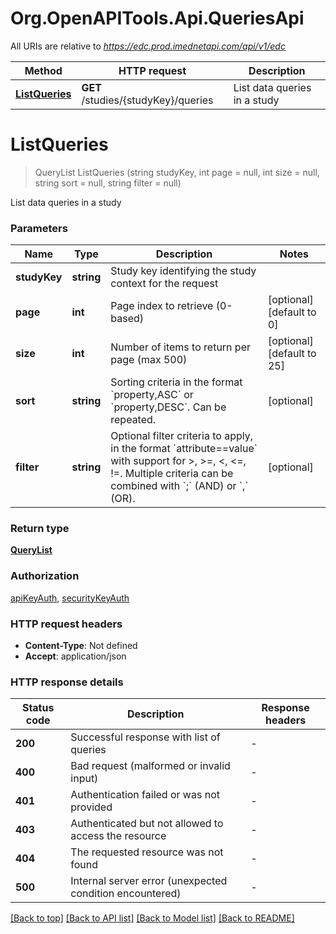 # Org.OpenAPITools.Api.QueriesApi

All URIs are relative to *https://edc.prod.imednetapi.com/api/v1/edc*

| Method | HTTP request | Description |
|--------|--------------|-------------|
| [**ListQueries**](QueriesApi.md#listqueries) | **GET** /studies/{studyKey}/queries | List data queries in a study |

<a id="listqueries"></a>
# **ListQueries**
> QueryList ListQueries (string studyKey, int page = null, int size = null, string sort = null, string filter = null)

List data queries in a study


### Parameters

| Name | Type | Description | Notes |
|------|------|-------------|-------|
| **studyKey** | **string** | Study key identifying the study context for the request |  |
| **page** | **int** | Page index to retrieve (0-based) | [optional] [default to 0] |
| **size** | **int** | Number of items to return per page (max 500) | [optional] [default to 25] |
| **sort** | **string** | Sorting criteria in the format &#x60;property,ASC&#x60; or &#x60;property,DESC&#x60;. Can be repeated. | [optional]  |
| **filter** | **string** | Optional filter criteria to apply, in the format &#x60;attribute&#x3D;&#x3D;value&#x60; with support for &gt;, &gt;&#x3D;, &lt;, &lt;&#x3D;, !&#x3D;. Multiple criteria can be combined with &#x60;;&#x60; (AND) or &#x60;,&#x60; (OR). | [optional]  |

### Return type

[**QueryList**](QueryList.md)

### Authorization

[apiKeyAuth](../README.md#apiKeyAuth), [securityKeyAuth](../README.md#securityKeyAuth)

### HTTP request headers

 - **Content-Type**: Not defined
 - **Accept**: application/json


### HTTP response details
| Status code | Description | Response headers |
|-------------|-------------|------------------|
| **200** | Successful response with list of queries |  -  |
| **400** | Bad request (malformed or invalid input) |  -  |
| **401** | Authentication failed or was not provided |  -  |
| **403** | Authenticated but not allowed to access the resource |  -  |
| **404** | The requested resource was not found |  -  |
| **500** | Internal server error (unexpected condition encountered) |  -  |

[[Back to top]](#) [[Back to API list]](../../README.md#documentation-for-api-endpoints) [[Back to Model list]](../../README.md#documentation-for-models) [[Back to README]](../../README.md)

